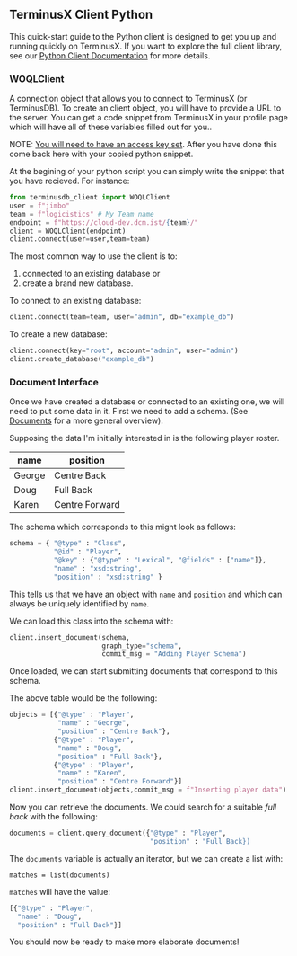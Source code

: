 ## TerminusX Client Python

This quick-start guide to the Python client is designed to get you up
and running quickly on TerminusX. If you want to explore the full
client library, see our [Python Client
Documentation](https://terminusdb.github.io/terminusdb-client-python/dev/
) for more details.


### WOQLClient

A connection object that allows you to connect to TerminusX (or
TerminusDB). To create an client object, you will have to provide a
URL to the server. You can get a code snippet from TerminusX in your
profile page which will have all of these variables filled out for
you..

NOTE: [You will need to have an access key set](../UI.md). After you
have done this come back here with your copied python snippet.



At the begining of your python script you can simply write the snippet
that you have recieved. For instance:

```python
from terminusdb_client import WOQLClient
user = f"jimbo"
team = f"logicistics" # My Team name
endpoint = f"https://cloud-dev.dcm.ist/{team}/"
client = WOQLClient(endpoint)
client.connect(user=user,team=team)
```

The most common way to use the client is to:
1. connected to an existing database or
2. create a brand new database.

To connect to an existing database:

```python
client.connect(team=team, user="admin", db="example_db")
```

To create a new database:
```python
client.connect(key="root", account="admin", user="admin")
client.create_database("example_db")
```

### Document Interface

Once we have created a database or connected to an existing one, we
will need to put some data in it. First we need to add a schema. (See
[Documents](../Explanation/DOCUMENTS.md) for a more general overview).

Supposing the data I'm initially interested in is the following player
roster.

| name | position |
|---|---|
| George | Centre Back |
| Doug | Full Back |
| Karen | Centre Forward |

The schema which corresponds to this might look as follows:

```python
schema = { "@type" : "Class",
           "@id" : "Player",
           "@key" : {"@type" : "Lexical", "@fields" : ["name"]},
           "name" : "xsd:string",
           "position" : "xsd:string" }
```

This tells us that we have an object with `name` and `position` and
which can always be uniquely identified by `name`.

We can load this class into the schema with:

```python
client.insert_document(schema,
                       graph_type="schema",
                       commit_msg = "Adding Player Schema")
```

Once loaded, we can start submitting documents that correspond to this
schema.

The above table would be the following:

```python
objects = [{"@type" : "Player",
            "name" : "George",
            "position" : "Centre Back"},
           {"@type" : "Player",
            "name" : "Doug",
            "position" : "Full Back"},
           {"@type" : "Player",
            "name" : "Karen",
            "position" : "Centre Forward"}]
client.insert_document(objects,commit_msg = f"Inserting player data")
```

Now you can retrieve the documents. We could search for a suitable
*full back* with the following:

```python
documents = client.query_document({"@type" : "Player",
                                   "position" : "Full Back})
```

The `documents` variable is actually an iterator, but we can create a
list with:

```
matches = list(documents)
```

`matches` will have the value:

```python
[{"@type" : "Player",
  "name" : "Doug",
  "position" : "Full Back"}]
```

You should now be ready to make more elaborate documents!
